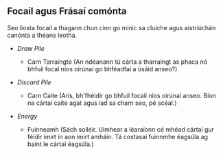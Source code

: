 ## Focail agus Frásaí comónta

Seo liosta focail a thagann chun cinn go minic sa cluiche agus aistriúchán canónta a théans leotha.

- _Draw Pile_

  - Carn Tarraingte (An ndéanann tú cárta a tharraingt as phaca nó bhfuil focal níos oirúnaí go bhféadfaí a úsáid anseo?)

- _Discard Pile_
  - Carn Caite (Arís, bh'fhéidir go bhfuil focail níos oirúnaí anseo. Bíon na cártaí caite agat agus iad sa charn seo, pé scéal.)
- _Energy_
  - Fuinneamh (Sách soiléir. Uimhear a léaraíonn cé mhéad cártaí gur féidir imirt in aon imirt amháin. Tá costasaí fuinnmhe éagsúla ag baint le cártaí éagsúla.)
